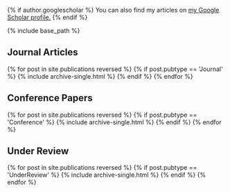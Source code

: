 <!-- ---
layout: archive
title: "Publications"
permalink: /publications/
author_profile: true
--- -->

{% if author.googlescholar %}
  You can also find my articles on <u><a href="{{author.googlescholar}}">my Google Scholar profile</a>.</u>
{% endif %}

{% include base_path %}


<h2>Journal Articles</h2>
{% for post in site.publications reversed %}
  {% if post.pubtype == 'Journal' %}
      {% include archive-single.html %}
  {% endif %}
{% endfor %}

<h2>Conference Papers</h2>
{% for post in site.publications reversed %}
  {% if post.pubtype == 'Conference' %}
      {% include archive-single.html %}
  {% endif %}
{% endfor %}

<h2>Under Review</h2>
{% for post in site.publications reversed %}
  {% if post.pubtype == 'UnderReview' %}
      {% include archive-single.html %}
  {% endif %}
{% endfor %}


